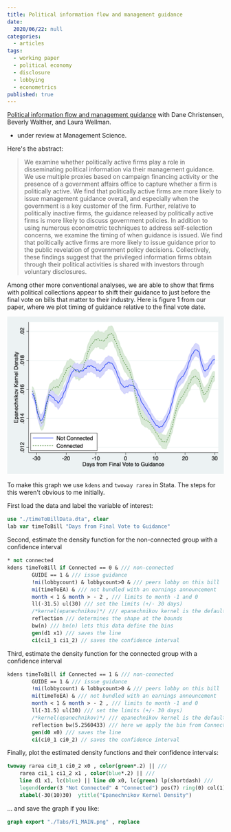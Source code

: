 ```yaml
---
title: Political information flow and management guidance
date:
  2020/06/22: null
categories:
  - articles
tags:
  - working paper
  - political economy
  - disclosure
  - lobbying
  - econometrics
published: true
---
```


[Political information flow and management guidance](https://papers.ssrn.com/sol3/papers.cfm?abstract_id=3403763)
with Dane Christensen, Beverly Walther, and Laura Wellman.
- under review at Management Science.

Here's the abstract:

> We examine whether politically active firms play a role in disseminating political information via their management guidance. We use multiple proxies based on campaign financing activity or the presence of a government affairs office to capture whether a firm is politically active. We find that politically active firms are more likely to issue management guidance overall, and especially when the government is a key customer of the firm. Further, relative to politically inactive firms, the guidance released by politically active firms is more likely to discuss government policies. In addition to using numerous econometric techniques to address self-selection concerns, we examine the timing of when guidance is issued. We find that politically active firms are more likely to issue guidance prior to the public revelation of government policy decisions. Collectively, these findings suggest that the privileged information firms obtain through their political activities is shared with investors through voluntary disclosures.

Among other more conventional analyses, we are able to show that firms with political collections appear to shift their guidance to just before the final vote on bills that matter to their industry. Here is figure 1 from our paper, where we plot timing of guidance relative to the final vote date. 


![Figure 1](/assets/img/CMWW_F1_MAIN.png)

To make this graph we use `kdens` and `twoway rarea` in Stata.
The steps for this weren't obvious to me initially.

First load the data and label the variable of interest:
```stata
use "./timeToBillData.dta", clear
lab var timeToBill "Days from Final Vote to Guidance"
```
Second, estimate the density function for the non-connected group with a confidence interval
```stata
* not connected
kdens timeToBill if Connected == 0 & /// non-connected
		GUIDE == 1 & /// issue guidance 
        !mi(lobbycount) & lobbycount>0 & /// peers lobby on this bill
		mi(timeToEA) & /// not bundled with an earnings announcement
        month < 1 & month > - 2 , /// limits to month -1 and 0
		ll(-31.5) ul(30) /// set the limits (+/- 30 days)
        /*kernel(epanechnikov)*/ /// epanechnikov kernel is the default
        reflection /// determines the shape at the bounds
        bw(n) /// bn(n) lets this data define the bins
		gen(d1 x1) /// saves the line
        ci(ci1_1 ci1_2) // saves the confidence interval 
```

Third, estimate the density function for the connected group with a confidence interval

```stata
kdens timeToBill if Connected == 1 & /// non-connected
		GUIDE == 1 & /// issue guidance 
        !mi(lobbycount) & lobbycount>0 & /// peers lobby on this bill
		mi(timeToEA) & /// not bundled with an earnings announcement
        month < 1 & month > - 2 , /// limits to month -1 and 0
		ll(-31.5) ul(30) /// set the limits (+/- 30 days)
        /*kernel(epanechnikov)*/ /// epanechnikov kernel is the default
        reflection bw(5.2560433) /// here we apply the bin from Connected=0 group
		gen(d0 x0) /// saves the line
        ci(ci0_1 ci0_2) // saves the confidence interval 
```

Finally, plot the estimated density functions and their confidence intervals:

```stata
twoway rarea ci0_1 ci0_2 x0 , color(green*.2) || /// 
	rarea ci1_1 ci1_2 x1 , color(blue*.2) || ///
	line d1 x1, lc(blue) || line d0 x0, lc(green) lp(shortdash) /// 
	legend(order(3 "Not Connected" 4 "Connected") pos(7) ring(0) col(1)) ///
	xlabel(-30(10)30)  ytitle("Epanechnikov Kernel Density")
```
... and save the graph if you like:

```stata
graph export "./Tabs/F1_MAIN.png" , replace
```
